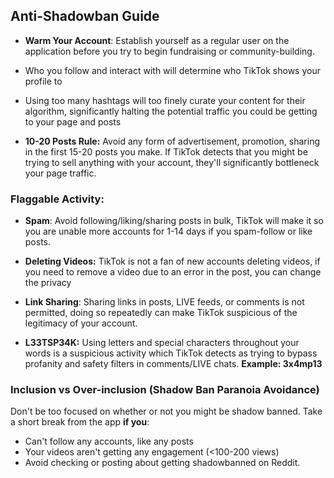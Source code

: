 ## Anti-Shadowban Guide

- **Warm Your Account**: Establish yourself as a regular user on the application before you try to begin fundraising or community-building.

- Who you follow and interact with will determine who TikTok shows your profile to

- Using too many hashtags will too finely curate your content for their algorithm, significantly halting the potential traffic you could be getting to your page and posts

- **10-20 Posts Rule:** Avoid any form of advertisement, promotion, sharing in the first 15-20 posts you make. If TikTok detects that you might be trying to sell anything with your account, they'll significantly bottleneck your page traffic. 

### Flaggable Activity:
- **Spam**: Avoid following/liking/sharing posts in bulk, TikTok will make it so you are unable more accounts for 1-14 days if you spam-follow or like posts.

- **Deleting Videos:** TikTok is not a fan of new accounts deleting videos, if you need to remove a video due to an error in the post, you can change the privacy 

- **Link Sharing**: Sharing links in posts, LIVE feeds, or comments is not permitted, doing so repeatedly can make TikTok suspicious of the legitimacy of your account. 

- **L33TSP34K:** Using letters and special characters throughout your words is a suspicious activity which TikTok detects as trying to bypass profanity and safety filters in comments/LIVE chats. **Example: 3x4mp13**

### Inclusion vs Over-inclusion (Shadow Ban Paranoia Avoidance)
Don't be too focused on whether or not you might be shadow banned. Take a short break from the app **if you**:
- Can't follow any accounts, like any posts
- Your videos aren't getting any engagement (<100-200 views)
- Avoid checking or posting about getting shadowbanned on Reddit. 